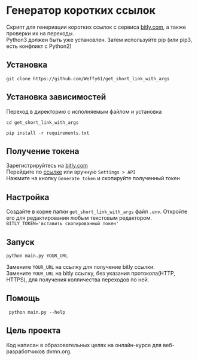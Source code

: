 # Генератор коротких ссылок
Скрипт для генериации коротких ссылок с сервиса [bitly.com](https://bitly.com), а также проверки их на переходы.  
Python3 должен быть уже установлен. Затем используйте pip (или pip3, есть конфликт с Python2)
## Установка
```commandline
git clone https://github.com/Weffy61/get_short_link_with_args
```
## Установка зависимостей
Переход в директорию с исполняемым файлом и установка
```commandline
cd get_short_link_with_args
```
```commandline
pip install -r requirements.txt
```
## Получение токена
Зарегистрируйтесь на [bitly.com](https://bitly.com)  
Перейдите по [ссылке](https://app.bitly.com/settings/api/) или вручную `Settings > API`  
Нажмите на кнопку `Generate token` и скопируйте полученный токен
## Настройка
Создайте в корне папки `get_short_link_with_args` файл `.env`. Откройте его для редактирования любым текстовым 
редактором.  
`BITLY_TOKEN='вставить скопированный токен'`
## Запуск
```commandline
python main.py YOUR_URL
```
Замените `YOUR_URL` на ссылку для получение bitly ссылки.  
Замените `YOUR_URL` на bitly ссылку, без указания протокола(HTTP, HTTPS), для получения колличества переходов по ней.
## Помощь
```commandline
 python main.py --help
```
## Цель проекта
Код написан в образовательных целях на онлайн-курсе для веб-разработчиков dvmn.org.